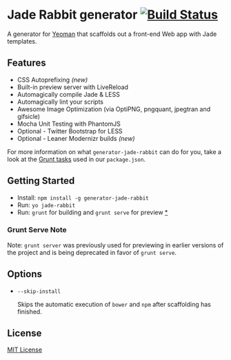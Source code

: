 # Jade Rabbit generator [![Build Status](https://secure.travis-ci.org/georgepaterson/generator-jade-rabbit.png?branch=master)](https://travis-ci.org/georgepaterson/generator-jade-rabbit)

A generator for [Yeoman](http://yeoman.io) that scaffolds out a front-end Web app with Jade templates.

## Features

* CSS Autoprefixing *(new)*
* Built-in preview server with LiveReload
* Automagically compile Jade & LESS
* Automagically lint your scripts
* Awesome Image Optimization (via OptiPNG, pngquant, jpegtran and gifsicle)
* Mocha Unit Testing with PhantomJS
* Optional - Twitter Bootstrap for LESS
* Optional - Leaner Modernizr builds *(new)*

For more information on what `generator-jade-rabbit` can do for you, take a look at the [Grunt tasks](https://github.com/georgepaterson/generator-jade-rabbit/blob/master/app/templates/_package.json) used in our `package.json`.

## Getting Started

- Install: `npm install -g generator-jade-rabbit`
- Run: `yo jade-rabbit`
- Run: `grunt` for building and `grunt serve` for preview [*](#grunt-serve-note)

### Grunt Serve Note

Note: `grunt server` was previously used for previewing in earlier versions of the project and is being deprecated in favor of `grunt serve`.

## Options

* `--skip-install`

  Skips the automatic execution of `bower` and `npm` after scaffolding has finished.

## License

[MIT License](http://en.wikipedia.org/wiki/MIT_License)